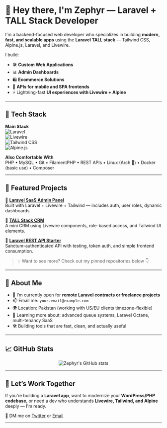 # 👋 Hey there, I'm Zephyr — Laravel + TALL Stack Developer

I'm a backend-focused web developer who specializes in building **modern, fast, and scalable apps** using the **Laravel TALL stack** — Tailwind CSS, Alpine.js, Laravel, and Livewire.

I build:

- 🛠️ **Custom Web Applications**
- 📊 **Admin Dashboards**
- 🛍️ **Ecommerce Solutions**
- 🧪 **APIs for mobile and SPA frontends**
- ⚡ Lightning-fast **UI experiences with Livewire + Alpine**

---

## 🚀 Tech Stack

**Main Stack**  
![Laravel](https://img.shields.io/badge/-Laravel-EF3A38?logo=laravel&logoColor=white&style=flat)  
![Livewire](https://img.shields.io/badge/-Livewire-4E5D94?logo=livewire&style=flat)  
![Tailwind CSS](https://img.shields.io/badge/-Tailwind%20CSS-38B2AC?logo=tailwind-css&logoColor=white&style=flat)  
![Alpine.js](https://img.shields.io/badge/-Alpine.js-77C1D2?logo=javascript&style=flat)

**Also Comfortable With**  
PHP • MySQL • Git • FilamentPHP • REST APIs • Linux (Arch 🐧) • Docker (basic use) • Composer

---

## 📂 Featured Projects

🔹 **[Laravel SaaS Admin Panel](https://github.com/ze6hyr/laravel-saas-admin)**  
Built with Laravel + Livewire + Tailwind — includes auth, user roles, dynamic dashboards.

🔹 **[TALL Stack CRM](https://github.com/ze6hyr/tall-crm-app)**  
A mini CRM using Livewire components, role-based access, and Tailwind UI elements.

🔹 **[Laravel REST API Starter](https://github.com/ze6hyr/laravel-api-boilerplate)**  
Sanctum-authenticated API with testing, token auth, and simple frontend consumption.

> 💡 Want to see more? Check out my pinned repositories below 👇

---

## 🧠 About Me

- 🔭 I’m currently open for **remote Laravel contracts or freelance projects**
- 📫 Email me: `your.email@example.com`
- 🌍 Location: Pakistan (working with US/EU clients timezone-flexible)
- 🧠 Learning more about: advanced queue systems, Laravel Octane, multi-tenancy SaaS
- 🛠️ Building tools that are fast, clean, and actually useful

---

## 📈 GitHub Stats

<p align="center">
  <img src="https://github-readme-stats.vercel.app/api?username=yourusername&show_icons=true&theme=radical" alt="Zephyr's GitHub stats"/>
</p>

---

## 💼 Let’s Work Together

If you’re building a **Laravel app**, want to modernize your **WordPress/PHP codebase**, or need a dev who understands **Livewire, Tailwind, and Alpine** deeply — I'm ready.

📨 DM me on [Twitter](https://twitter.com/yourhandle) or [Email](mailto:your.email@example.com)

---


